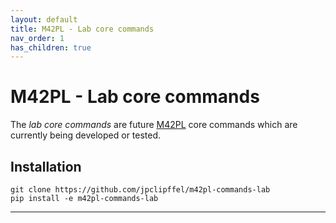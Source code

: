 ```yaml
---
layout: default
title: M42PL - Lab core commands
nav_order: 1
has_children: true
---
```


# M42PL - Lab core commands

The *lab core commands* are future [M42PL][m42pl-core] core commands which are
currently being developed or tested.

## Installation

```shell
git clone https://github.com/jpclipffel/m42pl-commands-lab
pip install -e m42pl-commands-lab
```

---

[m42pl-core]: https://github.com/jpclipffel/m42pl-core
